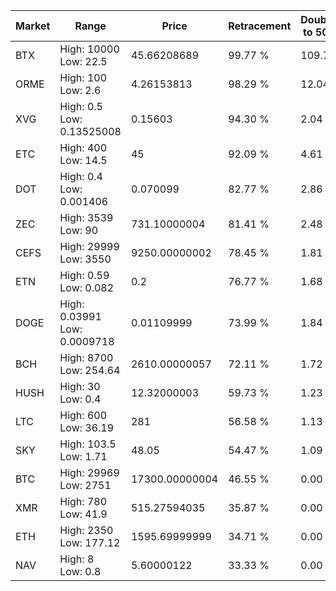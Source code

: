 | Market | Range | Price| Retracement | Doubles to 50% |
| --- | --- | --- | --- | --- |
| BTX | High: 10000<br />Low: 22.5 | 45.66208689 | 99.77 % | 109.75 |
| ORME | High: 100<br />Low: 2.6 | 4.26153813 | 98.29 % | 12.04 |
| XVG | High: 0.5<br />Low: 0.13525008 | 0.15603 | 94.30 % | 2.04 |
| ETC | High: 400<br />Low: 14.5 | 45 | 92.09 % | 4.61 |
| DOT | High: 0.4<br />Low: 0.001406 | 0.070099 | 82.77 % | 2.86 |
| ZEC | High: 3539<br />Low: 90 | 731.10000004 | 81.41 % | 2.48 |
| CEFS | High: 29999<br />Low: 3550 | 9250.00000002 | 78.45 % | 1.81 |
| ETN | High: 0.59<br />Low: 0.082 | 0.2 | 76.77 % | 1.68 |
| DOGE | High: 0.03991<br />Low: 0.0009718 | 0.01109999 | 73.99 % | 1.84 |
| BCH | High: 8700<br />Low: 254.64 | 2610.00000057 | 72.11 % | 1.72 |
| HUSH | High: 30<br />Low: 0.4 | 12.32000003 | 59.73 % | 1.23 |
| LTC | High: 600<br />Low: 36.19 | 281 | 56.58 % | 1.13 |
| SKY | High: 103.5<br />Low: 1.71 | 48.05 | 54.47 % | 1.09 |
| BTC | High: 29969<br />Low: 2751 | 17300.00000004 | 46.55 % | 0.00 |
| XMR | High: 780<br />Low: 41.9 | 515.27594035 | 35.87 % | 0.00 |
| ETH | High: 2350<br />Low: 177.12 | 1595.69999999 | 34.71 % | 0.00 |
| NAV | High: 8<br />Low: 0.8 | 5.60000122 | 33.33 % | 0.00 |

